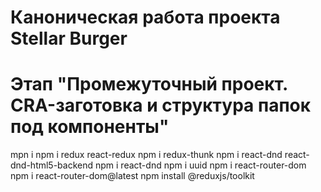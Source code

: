 # Каноническая работа проекта Stellar Burger 
# Этап "Промежуточный проект. CRA-заготовка и структура папок под компоненты"
mpn i
npm i redux react-redux 
npm i redux-thunk
npm i react-dnd react-dnd-html5-backend
npm i react-dnd
npm i uuid
npm i react-router-dom
npm i react-router-dom@latest
npm install @reduxjs/toolkit